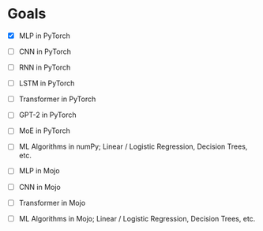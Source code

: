 # Goals

- [X] MLP in PyTorch
- [ ] CNN in PyTorch
- [ ] RNN in PyTorch
- [ ] LSTM in PyTorch
- [ ] Transformer in PyTorch
- [ ] GPT-2 in PyTorch
- [ ] MoE in PyTorch
- [ ] ML Algorithms in numPy; Linear / Logistic Regression, Decision Trees, etc.

- [ ] MLP in Mojo
- [ ] CNN in Mojo
- [ ] Transformer in Mojo
- [ ] ML Algorithms in Mojo; Linear / Logistic Regression, Decision Trees, etc.
